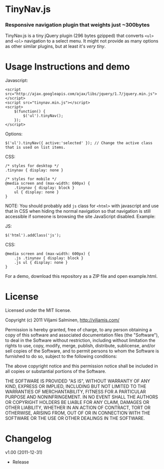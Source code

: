 # TinyNav.js
### Responsive navigation plugin that weights just ~300bytes

TinyNav.js is a tiny jQuery plugin (296 bytes gzipped) that converts `<ul>` and `<ol>` navigation to a select menu. It might not provide as many options as other similar plugins, but at least it's _very tiny_.


Usage Instructions and demo
======

Javascript:

    <script src="http://ajax.googleapis.com/ajax/libs/jquery/1.7/jquery.min.js"></script>
    <script src="tinynav.min.js"></script>
    <script>
        $(function() {
            $('ul').tinyNav();
        });
    </script>

Options:

    $('ul').tinyNav({ active:'selected' }); // Change the active class that is used on list items.

CSS:

    /* styles for desktop */
    .tinynav { display: none }
    
    /* styles for mobile */
    @media screen and (max-width: 600px) {
        .tinynav { display: block }
        ul { display: none }
    }

NOTE: You should probably add `js` class for `<html>` with javascript and use that in CSS when hiding the normal navigation so that navigation is still accessible if someone is browsing the site JavaScript disabled. Example:

JS:

    $('html').addClass('js');

CSS:

    @media screen and (max-width: 600px) {
        .js .tinynav { display: block }
        .js ul { display: none }
    }

For a demo, download this repository as a ZIP file and open example.html.


License
======

Licensed under the MIT license.

Copyright (c) 2011 Viljami Salminen, http://viljamis.com/

Permission is hereby granted, free of charge, to any person obtaining a copy of this software and associated documentation files (the "Software"), to deal in the Software without restriction, including without limitation the rights to use, copy, modify, merge, publish, distribute, sublicense, and/or sell copies of the Software, and to permit persons to whom the Software is furnished to do so, subject to the following conditions:

The above copyright notice and this permission notice shall be included in all copies or substantial portions of the Software.

THE SOFTWARE IS PROVIDED "AS IS", WITHOUT WARRANTY OF ANY KIND, EXPRESS OR IMPLIED, INCLUDING BUT NOT LIMITED TO THE WARRANTIES OF MERCHANTABILITY, FITNESS FOR A PARTICULAR PURPOSE AND NONINFRINGEMENT. IN NO EVENT SHALL THE AUTHORS OR COPYRIGHT HOLDERS BE LIABLE FOR ANY CLAIM, DAMAGES OR OTHER LIABILITY, WHETHER IN AN ACTION OF CONTRACT, TORT OR OTHERWISE, ARISING FROM, OUT OF OR IN CONNECTION WITH THE SOFTWARE OR THE USE OR OTHER DEALINGS IN THE SOFTWARE.


Changelog
======

v1.00 (2011-12-31)
- Release